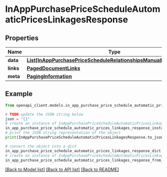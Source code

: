 # InAppPurchasePriceScheduleAutomaticPricesLinkagesResponse


## Properties

Name | Type | Description | Notes
------------ | ------------- | ------------- | -------------
**data** | [**List[InAppPurchasePriceScheduleRelationshipsManualPricesDataInner]**](InAppPurchasePriceScheduleRelationshipsManualPricesDataInner.md) |  | 
**links** | [**PagedDocumentLinks**](PagedDocumentLinks.md) |  | 
**meta** | [**PagingInformation**](PagingInformation.md) |  | [optional] 

## Example

```python
from openapi_client.models.in_app_purchase_price_schedule_automatic_prices_linkages_response import InAppPurchasePriceScheduleAutomaticPricesLinkagesResponse

# TODO update the JSON string below
json = "{}"
# create an instance of InAppPurchasePriceScheduleAutomaticPricesLinkagesResponse from a JSON string
in_app_purchase_price_schedule_automatic_prices_linkages_response_instance = InAppPurchasePriceScheduleAutomaticPricesLinkagesResponse.from_json(json)
# print the JSON string representation of the object
print(InAppPurchasePriceScheduleAutomaticPricesLinkagesResponse.to_json())

# convert the object into a dict
in_app_purchase_price_schedule_automatic_prices_linkages_response_dict = in_app_purchase_price_schedule_automatic_prices_linkages_response_instance.to_dict()
# create an instance of InAppPurchasePriceScheduleAutomaticPricesLinkagesResponse from a dict
in_app_purchase_price_schedule_automatic_prices_linkages_response_from_dict = InAppPurchasePriceScheduleAutomaticPricesLinkagesResponse.from_dict(in_app_purchase_price_schedule_automatic_prices_linkages_response_dict)
```
[[Back to Model list]](../README.md#documentation-for-models) [[Back to API list]](../README.md#documentation-for-api-endpoints) [[Back to README]](../README.md)


